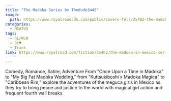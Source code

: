 ```yaml
---
title: "The Madoka Series by Thedude3445"
image:
  path: https://www.royalroadcdn.com/public/covers-full/25402-the-madoka-in-mexico-series-by-thedude3445.jpg
categories:
  - HIATUS
tags:
  - GL/WLW
  - Bi♥
  - Trans
link: https://www.royalroad.com/fiction/25402/the-madoka-in-mexico-series-by-thedude3445

---
```

Comedy, Romance, Satire, Adventure From "Once Upon a Time in Madoka" to "My Big Fat Madoka Wedding," from "Kuttsukiboshi x Madoka Magica" to "Caribbean Rim," explore the adventures of the meguca girls in Mexico as they try to bring peace and justice to the world with magical girl action and frequent fourth wall breaks.

